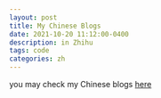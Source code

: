 ```yaml
---
layout: post
title: My Chinese Blogs 
date: 2021-10-20 11:12:00-0400
description: in Zhihu
tags: code
categories: zh
---
```

you may check my Chinese blogs [here](https://www.zhihu.com/people/hui-gu-de-qiu-tian)